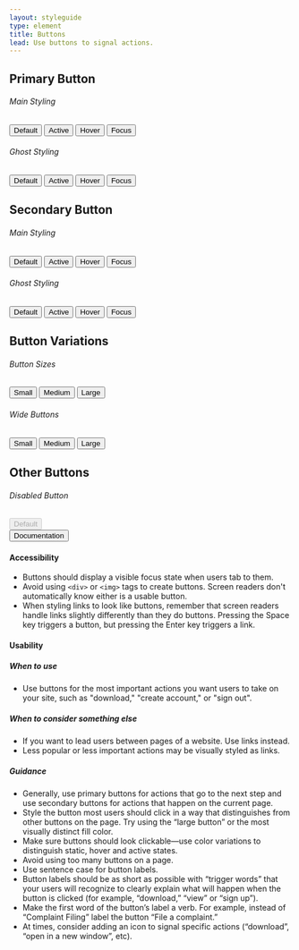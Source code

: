 ```yaml
---
layout: styleguide
type: element
title: Buttons
lead: Use buttons to signal actions. 
---
```


<div class="preview buttons">
  <h2>Primary Button</h2>
  <h6>Main Styling</h6>
  <div class="button_wrapper">
    <button>Default</button>
    <button class="button-active">Active</button>
    <button class="button-hover">Hover</button>
    <button class="button-focus">Focus</button>
  </div>
  <h6>Ghost Styling</h6>
  <div class="button_wrapper">
    <button class="button-primary-alt">Default</button>
    <button class="button-primary-alt button-active">Active</button>
    <button class="button-primary-alt button-hover">Hover</button>
    <button class="button-primary-alt button-focus">Focus</button>
  </div>

  <h2>Secondary Button</h2>
  <h6>Main Styling</h6>
  <div class="button_wrapper">
    <button class="button-secondary">Default</button>
    <button class="button-secondary button-secondary-active">Active</button>
    <button class="button-secondary button-secondary-hover">Hover</button>
    <button class="button-secondary button-secondary-focus">Focus</button>
  </div>
  <h6>Ghost Styling</h6>
  <div class="button_wrapper">
    <button class="button-secondary-alt">Default</button>
    <button class="button-secondary-alt button-secondary-active">Active</button>
    <button class="button-secondary-alt button-secondary-hover">Hover</button>
    <button class="button-secondary-alt button-secondary-focus">Focus</button>
  </div>

  <h2>Button Variations</h2>
  <h6>Button Sizes</h6>
  <div class="button_wrapper">  
    <button class="small">Small</button>
    <button>Medium</button>
    <button class="large">Large</button>
  </div>
  <h6>Wide Buttons</h6>
  <div class="button_wrapper">  
    <button class="small wide">Small</button>
    <button class="wide">Medium</button>
    <button class="large wide">Large</button>
  </div>

  <h2>Other Buttons</h2>
  <h6>Disabled Button</h6>
  <div class="button_wrapper">
    <button disabled>Default</button>
  </div>


</div>

<div class="usa-accordion-bordered usa-accordion-docs">
  <button class="usa-button-unstyled usa-accordion-button"
      aria-expanded="true" aria-controls="collapsible-0">
    Documentation
  </button>
  <div id="collapsible-0" aria-hidden="false" class="usa-accordion-content">
    <!-- <h4 class="usa-heading">Implementation</h4>
    <p>The examples demonstrate how to use button elements. To use a button style on an anchor link, add the <code>usa-button</code> class to your anchor link. 
    <p>To use a different style button on your anchor link, add the special button class in addition to <code>usa-button</code>:</p>
    <ul>
      <li><code>usa-button-primary-alt</code></li>
      <li><code>usa-button-secondary</code></li>
      <li><code>usa-button-gray</code></li>
      <li><code>usa-button-outline</code></li>
      <li><code>usa-button-outline-inverse</code></li>
      <li><code>usa-button-disabled</code></li>
      <li><code>usa-button-big</code></li>
    </ul>
    <p>For example, a secondary button style would use the following code:
    <code>&lt;a class="usa-button usa-button-secondary" href="/my-link"&gt;My button&lt;/a&gt;</code></p> -->
    <h4 class="usa-heading">Accessibility</h4>
    <ul class="usa-content-list">
      <li>Buttons should display a visible focus state when users tab to them.</li>
      <li>Avoid using <code>&lt;div&gt;</code> or <code>&lt;img&gt;</code> tags to create buttons. Screen readers don't automatically know either is a usable button.</li>
      <li>When styling links to look like buttons, remember that screen readers handle links slightly differently than they do buttons. Pressing the Space key triggers a button, but pressing the Enter key triggers a link.</li>
    </ul>
    <h4 class="usa-heading">Usability</h4>
    <h5>When to use</h5>
    <ul class="usa-content-list">
      <li>Use buttons for the most important actions you want users to take on your site, such as "download," "create account," or "sign out".</li>
    </ul>
    <h5>When to consider something else</h5>
    <ul class="usa-content-list">
      <li>If you want to lead users between pages of a website. Use links instead.</li>
      <li>Less popular or less important actions may be visually styled as links.</li>
    </ul>
    <h5>Guidance</h5>
    <ul class="usa-content-list">
      <li>Generally, use primary buttons for actions that go to the next step and use secondary buttons for actions that happen on the current page.</li>
      <li>Style the button most users should click in a way that distinguishes from other buttons on the page. Try using the  “large button” or the most visually distinct fill color.</li>
      <li>Make sure buttons should look clickable—use color variations to distinguish static, hover and active states.</li>
      <li>Avoid using too many buttons on a page.</li>
      <li>Use sentence case for button labels. </li>
      <li>Button labels should be as short as possible with “trigger words” that your users will recognize to clearly explain what will happen when the button is clicked (for example, “download,” “view” or “sign up”).</li>
      <li>Make the first word of the button’s label a verb. For example, instead of “Complaint Filing” label the button “File a complaint.”</li>
      <li>At times, consider adding an icon to signal specific actions (“download”, “open in a new window”, etc). </li>
    </ul>
  </div>
</div>
